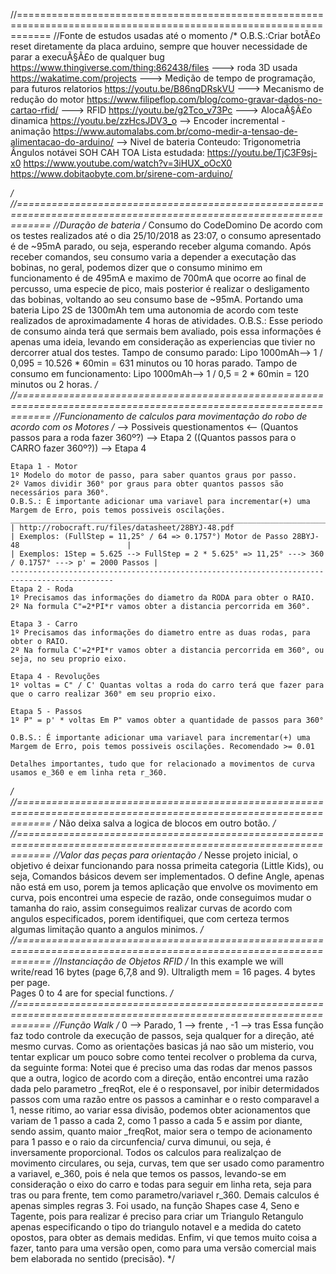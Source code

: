 //==================================================================================================================
//Fonte de estudos usadas até o momento
/*
	O.B.S.:Criar botÃ£o reset diretamente da placa arduino, sempre que houver necessidade de parar a execuÃ§Ã£o de qualquer bug
	https://www.thingiverse.com/thing:862438/files ---> roda 3D usada
	https://wakatime.com/projects ---> Medição de tempo de programação, para futuros relatorios
	https://youtu.be/B86nqDRskVU ---> Mecanismo de redução do motor
	https://www.filipeflop.com/blog/como-gravar-dados-no-cartao-rfid/ ---> RFID
	https://youtu.be/g2Tco_v73Pc ---> AlocaÃ§Ã£o dinamica
	https://youtu.be/zzHcsJDV3_o --> Encoder incremental - animação
	https://www.automalabs.com.br/como-medir-a-tensao-de-alimentacao-do-arduino/ --> Nivel de bateria
	Conteudo: Trigonometria Ângulos notávei SOH CAH TOA
	Lista estudada:
	https://youtu.be/TjC3F9sj-x0
	https://www.youtube.com/watch?v=3iHUX_oOcX0
	https://www.dobitaobyte.com.br/sirene-com-arduino/
	
*/
//==================================================================================================================
//Duração de bateria
/*
	Consumo do CodeDomino
		De acordo com os testes realizados até o dia 25/10/2018 as 23:07, o consumo apresentado é de ~95mA parado,
		ou seja, esperando receber alguma comando.
		Após receber comandos, seu consumo varia a depender a executação das bobinas, no geral, podemos dizer que
		o consumo minimo em funcionamento é de 495mA e maximo de 700mA que ocorre ao final de percusso, uma especie
		de pico, mais posterior é realizar o desligamento das bobinas, voltando ao seu consumo base de ~95mA.
		Portando uma bateria Lipo 2S de 1300mAh tem uma autonomia de acordo com teste realizados de aproximadamente
		4 horas de atividades. 
		O.B.S.: Esse periodo de consumo ainda terá que sermais bem avaliado, pois essa informações é apenas uma ideia,
		levando em consideração as experiencias que tivier no dercorrer atual dos testes.
		Tampo de consumo parado: Lipo 1000mAh--> 1 / 0,095 = 10.526 * 60min = 631 minutos ou 10 horas parado.
		Tampo de consumo em funcionamento: Lipo 1000mAh--> 1 / 0,5 = 2 * 60min = 120 minutos ou 2 horas.
*/
//==================================================================================================================
//Funcionamento de calculos para movimentação do robo de acordo com os Motores
/*
	--> Possiveis questionamentos <--
	(Quantos passos para a roda fazer 360º?) --> Etapa 2
	((Quantos passos para o CARRO fazer 360º?)) --> Etapa 4

	Etapa 1 - Motor
	1º Modelo do motor de passo, para saber quantos graus por passo. 
	2º Vamos dividir 360° por graus para obter quantos passos são necessários para 360°.
	O.B.S.: É importante adicionar uma variavel para incrementar(+) uma Margem de Erro, pois temos possiveis oscilações.
	_____________________________________________________________________________________________
	| http://robocraft.ru/files/datasheet/28BYJ-48.pdf 
	| Exemplos: (FullStep = 11,25° / 64 => 0.1757°) Motor de Passo 28BYJ-48                        |
	| Exemplos: 1Step = 5.625 --> FullStep = 2 * 5.625° => 11,25° ---> 360 / 0.1757° ---> p' = 2000 Passos |
	---------------------------------------------------------------------------------------------
	Etapa 2 - Roda                                  
	1º Precisamos das informações do diametro da RODA para obter o RAIO.
	2º Na formula C"=2*PI*r vamos obter a distancia percorrida em 360°.

	Etapa 3 - Carro
	1º Precisamos das informações do diametro entre as duas rodas, para obter o RAIO.
	2º Na formula C'=2*PI*r vamos obter a distancia percorrida em 360°, ou seja, no seu proprio eixo.

	Etapa 4 - Revoluções                   
	1º voltas = C" / C' Quantas voltas a roda do carro terá que fazer para que o carro realizar 360° em seu proprio eixo.

	Etapa 5 - Passos 
	1º P" = p' * voltas Em P" vamos obter a quantidade de passos para 360°

	O.B.S.: É importante adicionar uma variavel para incrementar(+) uma Margem de Erro, pois temos possiveis oscilações. Recomendado >= 0.01

	Detalhes importantes, tudo que for relacionado a movimentos de curva usamos e_360 e em linha reta r_360.
*/
//==================================================================================================================
/*
	Não deixa salva a logica de blocos em outro botão.
*/
//==================================================================================================================
//Valor das peças para orientação
/*
	Nesse projeto inicial, o objetivo é deixar funcionando para nossa primeita categoria (Little Kids), ou seja, 
	Comandos básicos devem ser implementados. O define Angle, apenas não está em uso, porem ja temos aplicação que envolve 
	os movimento em curva, pois encontrei uma especie de razão, onde conseguimos mudar o tamanha do raio, assim conseguimos realizar
	curvas de acordo com angulos especificados, porem identifiquei, que com certeza termos algumas limitação quanto a angulos minimos.
*/
//==================================================================================================================
//Instanciação de Objetos RFID
/*
	In this example we will write/read 16 bytes (page 6,7,8 and 9).
	Ultraligth mem = 16 pages. 4 bytes per page.  
	Pages 0 to 4 are for special functions. 
*/
//==================================================================================================================
//Função Walk
/*
		0 --> Parado, 1 --> frente , -1 --> tras
		Essa função faz todo controle da execução de passos, seja qualquer for a direção, até mesmo curvas. 
		Como as orientações basicas já nao são um misterio, vou tentar explicar um pouco sobre como tentei recolver
		o problema da curva, da seguinte forma: 
		Notei que é preciso uma das rodas dar menos passos que a outra, logico de acordo com a direção, então encontrei uma razão 
		dada pelo parametro _freqRot, ele é o responsavel, por inibir determidados passos com uma razão entre os passos a caminhar e
		o resto comparavel a 1, nesse ritimo, ao variar essa divisão, podemos obter acionamentos que variam de 1 passo a cada 2, como
		1 passo a cada 5 e assim por diante, sendo assim, quanto maior _freqRot, maior sera o tempo de acionamento para 1 passo e o raio 
		da circunfencia/ curva dimunui, ou seja, é inversamente proporcional. Todos os calculos para realizalçao de movimento circulares, 
		ou seja, curvas, tem que ser usado como paramentro a variavel, e_360, pois é nela que temos os passos, levando-se em consideração
		o eixo do carro e todas para seguir em linha reta, seja para tras ou para frente, tem como parametro/variavel r_360.
		Demais calculos é apenas simples regras 3. Foi usado, na função Shapes case 4, Seno e Tagente, pois para realizar é preciso para
		criar um Triangulo Retangulo apenas especificando o tipo do triangulo notavel e a medida do cateto opostos, para obter as demais
		medidas. 
		Enfim, vi que temos muito coisa a fazer, tanto para uma versão open, como para uma versão comercial mais bem elaborada no sentido (precisão). 
*/